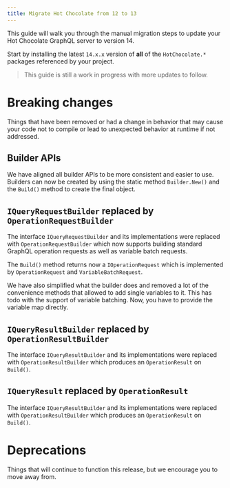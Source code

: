 ```yaml
---
title: Migrate Hot Chocolate from 12 to 13
---
```


This guide will walk you through the manual migration steps to update your Hot Chocolate GraphQL server to version 14.

Start by installing the latest `14.x.x` version of **all** of the `HotChocolate.*` packages referenced by your project.

> This guide is still a work in progress with more updates to follow.

# Breaking changes

Things that have been removed or had a change in behavior that may cause your code not to compile or lead to unexpected behavior at runtime if not addressed.

## Builder APIs

We have aligned all builder APIs to be more consistent and easier to use. Builders can now be created by using the static method `Builder.New()` and the `Build()` method to create the final object.

## `IQueryRequestBuilder` replaced by `OperationRequestBuilder`

The interface `IQueryRequestBuilder` and its implementations were replaced with `OperationRequestBuilder` which now supports building standard GraphQL operation requests as well as variable batch requests.

The `Build()` method returns now a `IOperationRequest` which is implemented by `OperationRequest` and `VariableBatchRequest`.

We have also simplified what the builder does and removed a lot of the convenience methods that allowed to add single variables to it. This has todo with the support of variable batching. Now, you have to provide the variable map directly.

## `IQueryResultBuilder` replaced by `OperationResultBuilder`

The interface `IQueryResultBuilder` and its implementations were replaced with `OperationResultBuilder` which produces an `OperationResult` on `Build()`.

## `IQueryResult` replaced by `OperationResult`

The interface `IQueryResultBuilder` and its implementations were replaced with `OperationResultBuilder` which produces an `OperationResult` on `Build()`.

# Deprecations

Things that will continue to function this release, but we encourage you to move away from.
